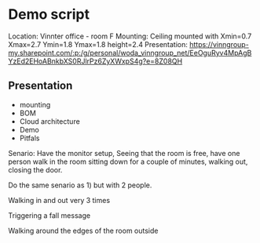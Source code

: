 # Demo script

Location: Vinnter office - room F
Mounting: Ceiling mounted with Xmin=0.7 Xmax=2.7 Ymin=1.8 Ymax=1.8 height=2.4
Presentation: https://vinngroup-my.sharepoint.com/:p:/g/personal/woda_vinngroup_net/EeOguRyv4MpAgBYzEd2EHoABnkbXS0RJlrPz6ZyXWxpS4g?e=8Z08QH

## Presentation
- mounting
- BOM
- Cloud architecture
- Demo
- Pitfals

Senario:
Have the monitor setup, Seeing that the room is free, have one person walk in the room sitting down for a 
couple of minutes, walking out, closing the door.

Do the same senario as 1) but with 2 people.

Walking in and out very 3 times

Triggering a fall message

Walking around the edges of the room outside

